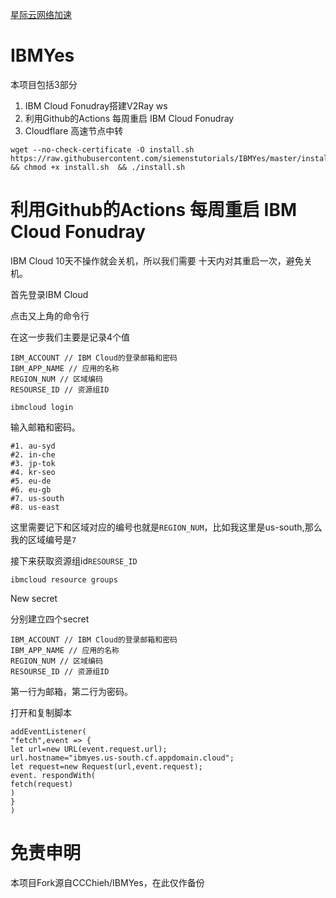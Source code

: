 [星际云网络加速]()
# IBMYes

本项目包括3部分

1. IBM Cloud Fonudray搭建V2Ray ws
2. 利用Github的Actions 每周重启 IBM Cloud Fonudray
3. Cloudflare 高速节点中转



```shell
wget --no-check-certificate -O install.sh https://raw.githubusercontent.com/siemenstutorials/IBMYes/master/install.sh && chmod +x install.sh  && ./install.sh
````
# 利用Github的Actions 每周重启 IBM Cloud Fonudray

IBM Cloud 10天不操作就会关机，所以我们需要 十天内对其重启一次，避免关机。

首先登录IBM Cloud

点击又上角的命令行

在这一步我们主要是记录4个值

 ```
IBM_ACCOUNT // IBM Cloud的登录邮箱和密码
IBM_APP_NAME // 应用的名称
REGION_NUM // 区域编码
RESOURSE_ID // 资源组ID
 ```



```shell
ibmcloud login
```

输入邮箱和密码。



```
#1. au-syd
#2. in-che
#3. jp-tok
#4. kr-seo
#5. eu-de
#6. eu-gb
#7. us-south
#8. us-east
```

这里需要记下和区域对应的编号也就是`REGION_NUM`，比如我这里是us-south,那么我的区域编号是`7`

接下来获取资源组id`RESOURSE_ID`

```shell
ibmcloud resource groups
```



New secret

分别建立四个secret

```
IBM_ACCOUNT // IBM Cloud的登录邮箱和密码
IBM_APP_NAME // 应用的名称
REGION_NUM // 区域编码
RESOURSE_ID // 资源组ID
```

第一行为邮箱，第二行为密码。



打开和复制脚本

```
addEventListener(
"fetch",event => {
let url=new URL(event.request.url);
url.hostname="ibmyes.us-south.cf.appdomain.cloud";
let request=new Request(url,event.request);
event. respondWith(
fetch(request)
)
}
)
```

# 免责申明
本项目Fork源自CCChieh/IBMYes，在此仅作备份
